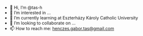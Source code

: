 - 👋 Hi, I’m @tas-h
- 👀 I’m interested in ...
- 🌱 I’m currently learning at Eszterházy Károly Catholic University
- 💞️ I’m looking to collaborate on ...
- 📫 How to reach me: henczes.gabor.tas@gmail.com

<!---
tas-h/tas-h is a ✨ special ✨ repository because its `README.md` (this file) appears on your GitHub profile.
You can click the Preview link to take a look at your changes.
--->
